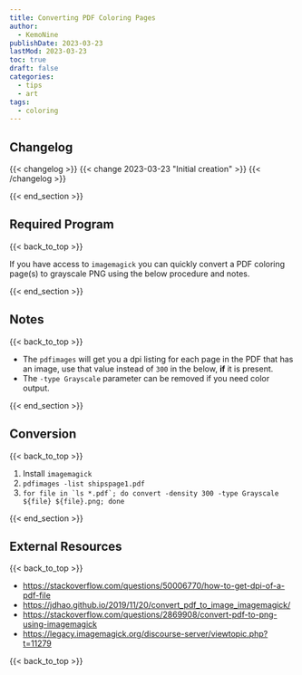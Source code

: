 ```yaml
---
title: Converting PDF Coloring Pages
author: 
  - KemoNine
publishDate: 2023-03-23
lastMod: 2023-03-23
toc: true
draft: false
categories:
  - tips
  - art
tags:
  - coloring
---
```


## Changelog
{{< changelog >}}
{{< change 2023-03-23 "Initial creation" >}}
{{< /changelog >}}

{{< end_section >}}

## Required Program
{{< back_to_top >}}

If you have access to `imagemagick` you can quickly convert a PDF coloring page(s) to grayscale PNG using the below procedure and notes.

{{< end_section >}}

## Notes
{{< back_to_top >}}

- The `pdfimages` will get you a dpi listing for each page in the PDF that has an image, use that value instead of `300` in the below, **if** it is present.
- The `-type Grayscale` parameter can be removed if you need color output.

{{< end_section >}}

## Conversion
{{< back_to_top >}}

1. Install `imagemagick`
1. `pdfimages -list shipspage1.pdf`
1. ``for file in `ls *.pdf`; do convert -density 300 -type Grayscale ${file} ${file}.png; done``

{{< end_section >}}

## External Resources
{{< back_to_top >}}

- <https://stackoverflow.com/questions/50006770/how-to-get-dpi-of-a-pdf-file>
- <https://jdhao.github.io/2019/11/20/convert_pdf_to_image_imagemagick/>
- <https://stackoverflow.com/questions/2869908/convert-pdf-to-png-using-imagemagick>
- <https://legacy.imagemagick.org/discourse-server/viewtopic.php?t=11279>

{{< back_to_top >}}